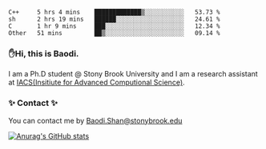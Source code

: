 <!--START_SECTION:waka-->

```text
C++     5 hrs 4 mins    █████████████▒░░░░░░░░░░░   53.73 %
sh      2 hrs 19 mins   ██████░░░░░░░░░░░░░░░░░░░   24.61 %
C       1 hr 9 mins     ███░░░░░░░░░░░░░░░░░░░░░░   12.34 %
Other   51 mins         ██▒░░░░░░░░░░░░░░░░░░░░░░   09.14 %
```

<!--END_SECTION:waka-->

### ✋Hi, this is Baodi. 

I am a Ph.D student @ Stony Brook University and I am a research assistant at [IACS(Insitiute for Advanced Computional Science)](https://iacs.stonybrook.edu/).

### ✨ Contact ✨

You can contact me by [Baodi.Shan@stonybrook.edu](mailto:Baodi.Shan@stonybrook.edu)

[![Anurag's GitHub stats](https://github-readme-stats.vercel.app/api?username=lwshanbd&theme=jolly&show_icons=true&count_private=true&include_all_commits=true)](https://github.com/anuraghazra/github-readme-stats)



<!--
**lwshanbd/lwshanbd** is a ✨ _special_ ✨ repository because its `README.md` (this file) appears on your GitHub profile.

Here are some ideas to get you started:

- 🔭 I’m currently working on ...
- 🌱 I’m currently learning ...
- 👯 I’m looking to collaborate on ...
- 🤔 I’m looking for help with ...
- 💬 Ask me about ...
- 📫 How to reach me: ...
- 😄 Pronouns: ...
- ⚡ Fun fact: ...
-->
